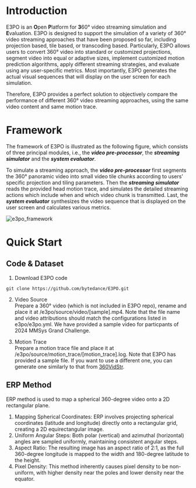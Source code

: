 # Introduction
E3PO is an **O**pen **P**latform for **3**60° video streaming simulation and **E**valuation. E3PO is designed to support the simulation of a variety of 360° video streaming approaches that have been proposed so far, including projection based, tile based, or transcoding based. Particularly, E3PO allows users to convert 360° video into standard or customized projections, segment video into equal or adaptive sizes, implement customized motion prediction algorithms, apply different streaming strategies, and evaluate using any user-specific metrics. Most importantly, E3PO generates the actual visual sequences that will display on the user screen for each simulation. 

Therefore, E3PO provides a perfect solution to objectively compare the performance of different 360° video streaming approaches, using the same video content and same motion trace.



# Framework
The framework of E3PO is illustrated as the following figure, which consists of three principal modules, i.e., the ***video pre-processor***, the ***streaming simulator*** and the ***system evaluator***.

To simulate a streaming approach, the ***video pre-processor*** first segments the 360° panoramic video into small video tile chunks according to users’ specific projection and tiling parameters. Then the ***streaming simulator*** reads the provided head motion trace, and simulates the detailed streaming actions which include when and which video chunk is transmitted. Last, the ***system evaluator*** synthesizes the video sequence that is displayed on the user screen and calculates various metrics.

![](/docs/Framework.jpg "e3po_framework")



# Quick Start

## Code & Dataset
1. Download E3PO code
```
git clone https://github.com/bytedance/E3PO.git
```

2. Video Source<br>
Prepare a 360° video (which is not included in E3PO repo), rename and place it at /e3po/source/video/[sample].mp4. Note that the file name and video attributions should match the configurations listed in e3po/e3po.yml.  We have provided a sample video for particpants of 2024 MMSys Grand Challenge.


3. Motion Trace<br>
Prepare a motion trace file and place it at /e3po/source/motion_trace/[motion_trace].log. Note that E3PO has provided a sample file. If you want to use a different one, you can generate one similarly to that from [360VidStr](https://github.com/360VidStr/A-large-dataset-of-360-video-user-behaviour/blob/main/AggregatedDataset/7.txt).

## ERP Method
ERP method is used to map a spherical 360-degree video onto a 2D rectangular plane.
1. Mapping Spherical Coordinates: ERP involves projecting spherical coordinates (latitude and longitude) directly onto a rectangular grid, creating a 2D equirectangular image.
2. Uniform Angular Steps: Both polar (vertical) and azimuthal (horizontal) angles are sampled uniformly, maintaining consistent angular steps.
3. Aspect Ratio: The resulting image has an aspect ratio of 2:1, as the full 360-degree longitude is mapped to the width and 180-degree latitude to the height.
4. Pixel Density: This method inherently causes pixel density to be non-uniform, with higher density near the poles and lower density near the equator.
